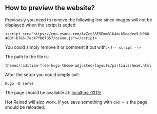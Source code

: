 ## How to preview the website?

Previously you need to remove the following line since images will not be displayed when the script is added:

`<script src="https://cmp.osano.com/AzZcqSSE5Emm31K4m/b5cedee9-b960-400f-b786-7ac47fb8f057/osano.js"></script>`

You could simply remove it or comment it out with: `<!-- script -->`

The path to the file is:

`themes/raditian-free-hugo-theme-adjusted/layouts/partials/head.html`

After the setup you could simply call:

`hugo -D serve`

The page should be available at: [localhost:1313/](http://localhost:1313/)

Hot Reload will also work. If you save something with `cmd + s` the page should be reloaded.
